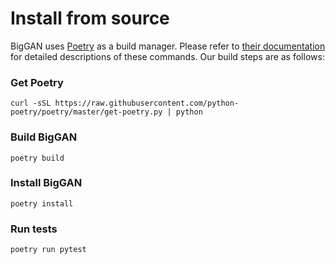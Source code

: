 # Install from source
BigGAN uses [Poetry](https://python-poetry.org) as a build manager. Please refer to 
[their documentation](https://python-poetry.org/docs/) for detailed descriptions of 
these commands. Our build steps are as follows:

### Get Poetry
```
curl -sSL https://raw.githubusercontent.com/python-poetry/poetry/master/get-poetry.py | python
```
### Build BigGAN
```
poetry build
```
### Install BigGAN
```
poetry install
```
### Run tests
```
poetry run pytest
```
